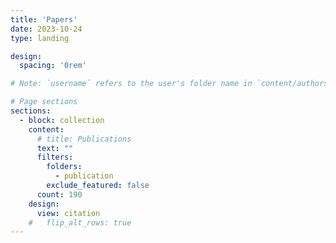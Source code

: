```yaml
---
title: 'Papers'
date: 2023-10-24
type: landing

design:
  spacing: '0rem'

# Note: `username` refers to the user's folder name in `content/authors/`

# Page sections
sections:
  - block: collection
    content:
      # title: Publications
      text: ""
      filters:
        folders:
          - publication
        exclude_featured: false
      count: 190
    design:
      view: citation
    #   flip_alt_rows: true
---
```

